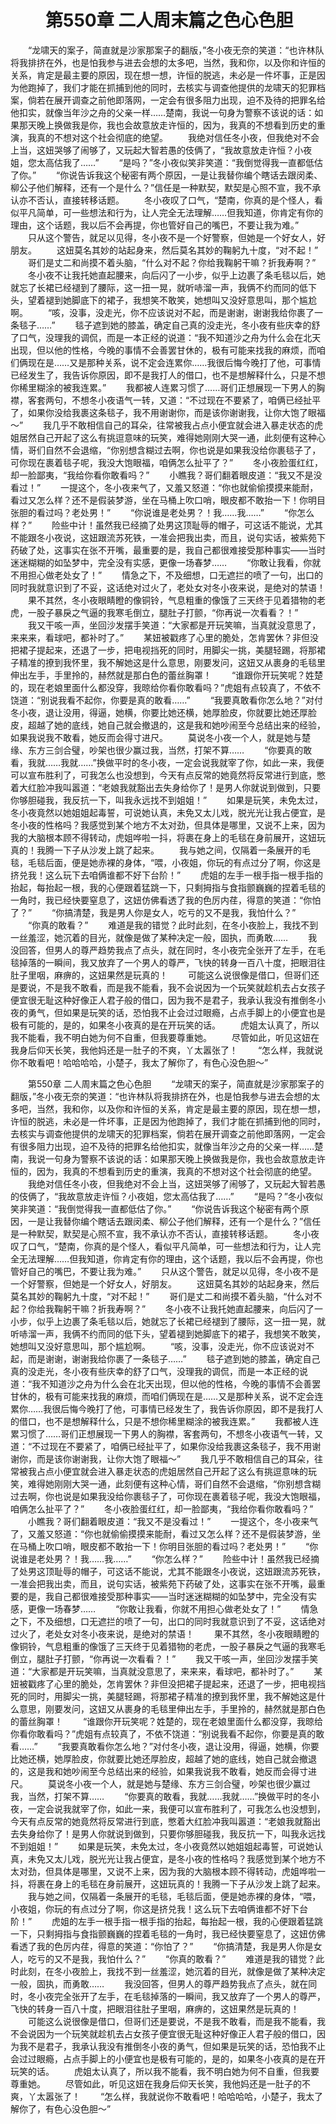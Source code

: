 # 　　第550章 二人周末篇之色心色胆
　　“龙啸天的案子，简直就是沙家那案子的翻版，”冬小夜无奈的笑道：“也许林队将我排挤在外，也是怕我参与进去会想的太多吧，当然，我和你，以及你和许恒的关系，肯定是最主要的原因，现在想一想，许恒的脱逃，未必是一件坏事，正是因为他跑掉了，我们才能在抓捕到他的同时，去核实与调查他提供的龙啸天的犯罪档案，倘若在展开调查之前他即落网，一定会有很多阻力出现，迫不及待的把罪名给他扣实，就像当年沙之舟的父亲一样……楚南，我说一句身为警察不该说的话：如果那天晚上换做我是你，我也会故意放走许恒的，因为，我真的不想看到历史的重演，我真的不想对这个社会彻底的绝望。
　　我绝对信任冬小夜，但我绝对不会上当，这妞哭够了闹够了，又玩起大智若愚的伎俩了，“我故意放走许恒？小夜姐，您太高估我了……”
　　“是吗？”冬小夜似笑非笑道：“我倒觉得我一直都低估了你。”
　　“你说告诉我这个秘密有两个原因，一是让我替你编个瞎话去跟闵柔、柳公子他们解释，还有一个是什么？”信任是一种默契，默契是心照不宣，我不承认亦不否认，直接转移话题。
　　冬小夜叹了口气，“楚南，你真的是个怪人，看似平凡简单，可一些想法和行为，让人完全无法理解……但我知道，你肯定有你的理由，这个话题，我以后不会再提，你也管好自己的嘴巴，不要让我为难。”
　　只从这个警告，就足以见得，冬小夜不是一个好警察，但她是一个好女人，好朋友。
　　这妞莫名其妙的站起身来，然后莫名其妙的鞠躬九十度，“对不起！”
　　哥们是丈二和尚摸不着头脑，“什么对不起？你给我鞠躬干嘛？折我寿啊？”
　　冬小夜不让我托她直起腰来，向后闪了一小步，似乎上边裹了条毛毯以后，她就忘了长裙已经褪到了腰际，这一扭一晃，就听哧溜一声，我俩不约而同的低下头，望着褪到她脚底下的裙子，我想笑不敢笑，她想叫又没好意思叫，那个尴尬啊。
　　“咳，没事，没走光，你不应该说对不起，而是谢谢，谢谢我给你裹了一条毯子……”
　　毯子遮到她的膝盖，确定自己真的没走光，冬小夜有些庆幸的舒了口气，没理我的调侃，而是一本正经的说道：“我不知道沙之舟为什么会在北天出现，但以他的性格，今晚的事情不会善罢甘休的，极有可能来找我的麻烦，而咱们俩现在是……又是那种关系，说不定会连累你……我很后悔今晚打了他，可事情已经发生了，我告诉你原因，即不是我打人的借口，也不是想解释什么，只是不想你稀里糊涂的被我连累。”
　　我都被人连累习惯了……哥们正想展现一下男人的胸襟，客套两句，不想冬小夜语气一转，又道：“不过现在不要紧了，咱俩已经扯平了，如果你没给我裹这条毯子，我不用谢谢你，而是该你谢谢我，让你大饱了眼福～”
　　我几乎不敢相信自己的耳朵，往常被我占点小便宜就会进入暴走状态的虎姐居然自己开起了这么有挑逗意味的玩笑，难得她刚刚大哭一通，此刻便有这种心情，哥们自然不会退缩，“你别想含糊过去啊，你也说是如果我没给你裹毯子了，可你现在裹着毯子呢，我没大饱眼福，咱俩怎么扯平了？”
　　冬小夜脸蛋红红，却一脸鄙夷，“我给你看你敢看吗？”
　　小瞧我？哥们翻着眼皮道：“我又不是没看过！”
　　一提这个，冬小夜来气了，又羞又怒道：“你也就偷偷摸摸来能耐，看过又怎么样？还不是假装梦游，坐在马桶上吹口哨，眼皮都不敢抬一下！你明目张胆的看过吗？老处男！”
　　“你说谁是老处男？！我……我……”
　　“你怎么样？”
　　险些中计！虽然我已经摘了处男这顶耻辱的帽子，可这话不能说，尤其不能跟冬小夜说，这妞跟流苏死铁，一准会把我出卖，而且，说句实话，被紫苑下药破了处，这事实在张不开嘴，最重要的是，我自己都很难接受那种事实——当时迷迷糊糊的如坠梦中，完全没有实感，更像一场春梦……
　　“你敢让我看，你就不用担心做老处女了！”
　　情急之下，不及细想，口无遮拦的喷了一句，出口的同时我就意识到了不妥，这话绝对过火了，老处女对冬小夜来说，是绝对的禁语！
　　果不其然，冬小夜眼睛瞪的像铜铃，气息粗重的像饿了三天终于见着猎物的老虎，一股子暴戾之气逼的我寒毛倒立，腿肚子打颤，“你再说一次看看？！”
　　我又干咳一声，坐回沙发摆手笑道：“大家都是开玩笑嘛，当真就没意思了，来来来，看球吧，都补时了。”
　　某妞被戳疼了心里的脆处，怎肯罢休？非但没把裙子提起来，还退了一步，把电视挡死的同时，用脚尖一挑，美腿轻踢，将那裙子精准的撩到我怀里，我不解她这是什么意思，刚要发问，这妞又从裹身的毛毯里伸出左手，手里拎的，赫然就是那白色的蕾丝胸罩！
　　“谁跟你开玩笑呢？姓楚的，现在老娘里面什么都没穿，我晾给你看你敢看吗？”虎姐有点较真了，不依不饶道：“别说我看不起你，你要是真的敢看……”
　　“我要真敢看你怎么地？”对付冬小夜，退让没用，得逼，她横，你要比她还横，她厚脸皮，你就要比她还厚脸皮，超越了她的底线，她自己就会撤退的，这是我和她吵闹至今总结出来的经验，如果我说我不敢看，她反而会得寸进尺。
　　莫说冬小夜一个人，就是她与楚缘、东方三剑合璧，吵架也很少赢过我，当然，打架不算……
　　“你要真的敢看，我就……我就……”换做平时的冬小夜，一定会说我就宰了你，如此一来，我便可以宣布胜利了，可我怎么也没想到，今天有点反常的她竟然将反常进行到底，憋着大红脸冲我叫嚣道：“老娘我就豁出去失身给你了！是男人你就说到做到，只要你够胆碰我，我反抗一下，叫我永远找不到姐姐！”
　　如果是玩笑，未免太过，冬小夜竟然以她姐姐起毒誓，可说她认真，未免又太儿戏，脱光光让我占便宜，是冬小夜的性格吗？我感觉到某个地方不太对劲，但具体是哪里，又说不上来，因为我的大脑根本顾不得转动，虎姐哗啦一抖，将裹在身上的毛毯在身前展开，这妞玩真的！我腾一下子从沙发上跳了起来。
　　我与她之间，仅隔着一条展开的毛毯，毛毯后面，便是她赤裸的身体，“喂，小夜姐，你玩的有点过分了啊，你这是挤兑我！这么玩下去咱俩谁都不好下台阶！”
　　虎姐的左手一根手指一根手指的抬起，每抬起一根，我的心便跟着猛跳一下，只剩拇指与食指颤巍巍的捏着毛毯的一角时，我已经快要窒息了，这妞仿佛看透了我的色厉内荏，得意的笑道：“你怕了？”
　　“你搞清楚，我是男人你是女人，吃亏的又不是我，我怕什么？”
　　“你真的敢看？”
　　难道是我的错觉？此时此刻，在冬小夜脸上，我找不到一丝羞涩，她沉着的目光，就像是做了某种决定一般，固执，而勇敢……
　　我没回答，但男人的尊严趋势我点了点头，就在同时，冬小夜完全张开了左手，在毛毯掉落的一瞬间，我又放弃了一个男人的尊严，飞快的转身一百八十度，把眼泪往肚子里咽，麻痹的，这妞果然是玩真的！
　　可能这么说很像是借口，但哥们还是要说，不是我不敢看，而是我不能看，我不会说因为一个玩笑就趁机去占女孩子便宜很无耻这种好像正人君子般的借口，因为我不是君子，我承认我没有推倒冬小夜的勇气，但如果是玩笑的话，恐怕我不止会过过眼瘾，占点手脚上的小便宜也是极有可能的，是的，如果冬小夜真的是在开玩笑的话。
　　虎姐太认真了，所以我不能看，我不明白她为何不自重，但我要尊重她。
　　尽管如此，听见这妞在我身后仰天长笑，我他妈还是一肚子的不爽，丫太嚣张了！
　　“怎么样，我就说你不敢看吧！哈哈哈哈，小楚子，我太了解你了，有色心没色胆～”

　　第550章 二人周末篇之色心色胆
　　“龙啸天的案子，简直就是沙家那案子的翻版，”冬小夜无奈的笑道：“也许林队将我排挤在外，也是怕我参与进去会想的太多吧，当然，我和你，以及你和许恒的关系，肯定是最主要的原因，现在想一想，许恒的脱逃，未必是一件坏事，正是因为他跑掉了，我们才能在抓捕到他的同时，去核实与调查他提供的龙啸天的犯罪档案，倘若在展开调查之前他即落网，一定会有很多阻力出现，迫不及待的把罪名给他扣实，就像当年沙之舟的父亲一样……楚南，我说一句身为警察不该说的话：如果那天晚上换做我是你，我也会故意放走许恒的，因为，我真的不想看到历史的重演，我真的不想对这个社会彻底的绝望。
　　我绝对信任冬小夜，但我绝对不会上当，这妞哭够了闹够了，又玩起大智若愚的伎俩了，“我故意放走许恒？小夜姐，您太高估我了……”
　　“是吗？”冬小夜似笑非笑道：“我倒觉得我一直都低估了你。”
　　“你说告诉我这个秘密有两个原因，一是让我替你编个瞎话去跟闵柔、柳公子他们解释，还有一个是什么？”信任是一种默契，默契是心照不宣，我不承认亦不否认，直接转移话题。
　　冬小夜叹了口气，“楚南，你真的是个怪人，看似平凡简单，可一些想法和行为，让人完全无法理解……但我知道，你肯定有你的理由，这个话题，我以后不会再提，你也管好自己的嘴巴，不要让我为难。”
　　只从这个警告，就足以见得，冬小夜不是一个好警察，但她是一个好女人，好朋友。
　　这妞莫名其妙的站起身来，然后莫名其妙的鞠躬九十度，“对不起！”
　　哥们是丈二和尚摸不着头脑，“什么对不起？你给我鞠躬干嘛？折我寿啊？”
　　冬小夜不让我托她直起腰来，向后闪了一小步，似乎上边裹了条毛毯以后，她就忘了长裙已经褪到了腰际，这一扭一晃，就听哧溜一声，我俩不约而同的低下头，望着褪到她脚底下的裙子，我想笑不敢笑，她想叫又没好意思叫，那个尴尬啊。
　　“咳，没事，没走光，你不应该说对不起，而是谢谢，谢谢我给你裹了一条毯子……”
　　毯子遮到她的膝盖，确定自己真的没走光，冬小夜有些庆幸的舒了口气，没理我的调侃，而是一本正经的说道：“我不知道沙之舟为什么会在北天出现，但以他的性格，今晚的事情不会善罢甘休的，极有可能来找我的麻烦，而咱们俩现在是……又是那种关系，说不定会连累你……我很后悔今晚打了他，可事情已经发生了，我告诉你原因，即不是我打人的借口，也不是想解释什么，只是不想你稀里糊涂的被我连累。”
　　我都被人连累习惯了……哥们正想展现一下男人的胸襟，客套两句，不想冬小夜语气一转，又道：“不过现在不要紧了，咱俩已经扯平了，如果你没给我裹这条毯子，我不用谢谢你，而是该你谢谢我，让你大饱了眼福～”
　　我几乎不敢相信自己的耳朵，往常被我占点小便宜就会进入暴走状态的虎姐居然自己开起了这么有挑逗意味的玩笑，难得她刚刚大哭一通，此刻便有这种心情，哥们自然不会退缩，“你别想含糊过去啊，你也说是如果我没给你裹毯子了，可你现在裹着毯子呢，我没大饱眼福，咱俩怎么扯平了？”
　　冬小夜脸蛋红红，却一脸鄙夷，“我给你看你敢看吗？”
　　小瞧我？哥们翻着眼皮道：“我又不是没看过！”
　　一提这个，冬小夜来气了，又羞又怒道：“你也就偷偷摸摸来能耐，看过又怎么样？还不是假装梦游，坐在马桶上吹口哨，眼皮都不敢抬一下！你明目张胆的看过吗？老处男！”
　　“你说谁是老处男？！我……我……”
　　“你怎么样？”
　　险些中计！虽然我已经摘了处男这顶耻辱的帽子，可这话不能说，尤其不能跟冬小夜说，这妞跟流苏死铁，一准会把我出卖，而且，说句实话，被紫苑下药破了处，这事实在张不开嘴，最重要的是，我自己都很难接受那种事实——当时迷迷糊糊的如坠梦中，完全没有实感，更像一场春梦……
　　“你敢让我看，你就不用担心做老处女了！”
　　情急之下，不及细想，口无遮拦的喷了一句，出口的同时我就意识到了不妥，这话绝对过火了，老处女对冬小夜来说，是绝对的禁语！
　　果不其然，冬小夜眼睛瞪的像铜铃，气息粗重的像饿了三天终于见着猎物的老虎，一股子暴戾之气逼的我寒毛倒立，腿肚子打颤，“你再说一次看看？！”
　　我又干咳一声，坐回沙发摆手笑道：“大家都是开玩笑嘛，当真就没意思了，来来来，看球吧，都补时了。”
　　某妞被戳疼了心里的脆处，怎肯罢休？非但没把裙子提起来，还退了一步，把电视挡死的同时，用脚尖一挑，美腿轻踢，将那裙子精准的撩到我怀里，我不解她这是什么意思，刚要发问，这妞又从裹身的毛毯里伸出左手，手里拎的，赫然就是那白色的蕾丝胸罩！
　　“谁跟你开玩笑呢？姓楚的，现在老娘里面什么都没穿，我晾给你看你敢看吗？”虎姐有点较真了，不依不饶道：“别说我看不起你，你要是真的敢看……”
　　“我要真敢看你怎么地？”对付冬小夜，退让没用，得逼，她横，你要比她还横，她厚脸皮，你就要比她还厚脸皮，超越了她的底线，她自己就会撤退的，这是我和她吵闹至今总结出来的经验，如果我说我不敢看，她反而会得寸进尺。
　　莫说冬小夜一个人，就是她与楚缘、东方三剑合璧，吵架也很少赢过我，当然，打架不算……
　　“你要真的敢看，我就……我就……”换做平时的冬小夜，一定会说我就宰了你，如此一来，我便可以宣布胜利了，可我怎么也没想到，今天有点反常的她竟然将反常进行到底，憋着大红脸冲我叫嚣道：“老娘我就豁出去失身给你了！是男人你就说到做到，只要你够胆碰我，我反抗一下，叫我永远找不到姐姐！”
　　如果是玩笑，未免太过，冬小夜竟然以她姐姐起毒誓，可说她认真，未免又太儿戏，脱光光让我占便宜，是冬小夜的性格吗？我感觉到某个地方不太对劲，但具体是哪里，又说不上来，因为我的大脑根本顾不得转动，虎姐哗啦一抖，将裹在身上的毛毯在身前展开，这妞玩真的！我腾一下子从沙发上跳了起来。
　　我与她之间，仅隔着一条展开的毛毯，毛毯后面，便是她赤裸的身体，“喂，小夜姐，你玩的有点过分了啊，你这是挤兑我！这么玩下去咱俩谁都不好下台阶！”
　　虎姐的左手一根手指一根手指的抬起，每抬起一根，我的心便跟着猛跳一下，只剩拇指与食指颤巍巍的捏着毛毯的一角时，我已经快要窒息了，这妞仿佛看透了我的色厉内荏，得意的笑道：“你怕了？”
　　“你搞清楚，我是男人你是女人，吃亏的又不是我，我怕什么？”
　　“你真的敢看？”
　　难道是我的错觉？此时此刻，在冬小夜脸上，我找不到一丝羞涩，她沉着的目光，就像是做了某种决定一般，固执，而勇敢……
　　我没回答，但男人的尊严趋势我点了点头，就在同时，冬小夜完全张开了左手，在毛毯掉落的一瞬间，我又放弃了一个男人的尊严，飞快的转身一百八十度，把眼泪往肚子里咽，麻痹的，这妞果然是玩真的！
　　可能这么说很像是借口，但哥们还是要说，不是我不敢看，而是我不能看，我不会说因为一个玩笑就趁机去占女孩子便宜很无耻这种好像正人君子般的借口，因为我不是君子，我承认我没有推倒冬小夜的勇气，但如果是玩笑的话，恐怕我不止会过过眼瘾，占点手脚上的小便宜也是极有可能的，是的，如果冬小夜真的是在开玩笑的话。
　　虎姐太认真了，所以我不能看，我不明白她为何不自重，但我要尊重她。
　　尽管如此，听见这妞在我身后仰天长笑，我他妈还是一肚子的不爽，丫太嚣张了！
　　“怎么样，我就说你不敢看吧！哈哈哈哈，小楚子，我太了解你了，有色心没色胆～”
